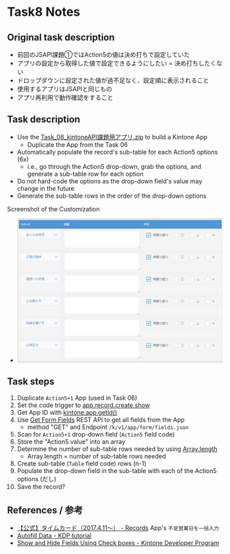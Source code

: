 # Task8 Notes

## Original task description

* 前回のJSAPI課題①ではAction5の値は決め打ちで設定していた
* アプリの設定から取得した値で設定できるようにしたい = 決め打ちしたくない
* ドロップダウンに設定された値が過不⾜なく、設定順に表⽰されること
* 使⽤するアプリはJSAPIと同じもの
* アプリ再利⽤で動作確認をすること

## Task description

* Use the [Task_08_kintoneAPI課題用アプリ.zip](Task_08_kintoneAPI課題用アプリ.zip) to build a Kintone App
  * Duplicate the App from the Task 06
* Automatically populate the record's sub-table for each Action5 options (6x)
  * i.e., go through the Action5 drop-down, grab the options, and generate a sub-table row for each option
* Do not hard-code the options as the drop-down field's value may change in the future
* Generate the sub-table rows in the order of the drop-down options

Screenshot of the Customization
* ![task_08_goal.png](task_08_goal.png)

## Task steps

1. Duplicate `Action5+1` App (used in Task 06)
1. Set the code trigger to [app.record.create.show](https://kintone.dev/en/docs/kintone/js-api/events/record-create-event/#onload-event-desktop)
1. Get App ID with [kintone.app.getId()](https://developer.cybozu.io/hc/ja/articles/202166300)
1. Use [Get Form Fields](https://kintone.dev/en/docs/kintone/rest-api/apps/get-form-fields/) REST API to get all fields from the App
    * method "GET" and Endpoint `/k/v1/app/form/fields.json`
1. Scan for `Action5+1` drop-down field (`Action5` field code)
1. Store the "Action5.value" into an array
1. Determine the number of sub-table rows needed by using [Array.length](https://developer.mozilla.org/en-US/docs/Web/JavaScript/Reference/Global_Objects/Array/length)
    * Array.length = number of sub-table rows needed
1. Create sub-table (`Table` field code) rows (n-1)
1. Populate the drop-down field in the sub-table with each of the Action5 options (だし)
1. Save the record?

## References / 参考

* [【公式】タイムカード（2017.4.11～） - Records](https://bozuman.cybozu.com/k/24590/) App's `不足営業日を一括入力`
* [Autofill Data - KDP tutorial](https://kintone.dev/en/tutorials/autofill-data/)
* [Show and Hide Fields Using Check boxes - Kintone Developer Program](https://kintone.dev/en/tutorials/show-hide-or-restrict-fields/show-and-hide-fields-using-checkboxes/)
